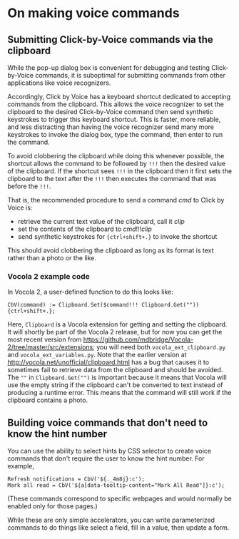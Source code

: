 # On making voice commands

## Submitting Click-by-Voice commands via the clipboard

While the pop-up dialog box is convenient for debugging and testing
Click-by-Voice commands, it is suboptimal for submitting commands from
other applications like voice recognizers.

Accordingly, Click by Voice has a keyboard shortcut dedicated to
accepting commands from the clipboard.  This allows the voice recognizer
to set the clipboard to the desired Click-by-Voice command then send
synthetic keystrokes to trigger this keyboard shortcut.  This is faster,
more reliable, and less distracting than having the voice recognizer
send many more keystrokes to invoke the dialog box, type the command,
then enter to run the command.

To avoid clobbering the clipboard while doing this whenever possible,
the shortcut allows the command to be followed by `!!!` then the desired
value of the clipboard.  If the shortcut sees `!!!` in the clipboard
then it first sets the clipboard to the text after the `!!!` then
executes the command that was before the `!!!`.

That is, the recommended procedure to send a command *cmd* to Click by
Voice is:

* retrieve the current text value of the clipboard, call it *clip*
* set the contents of the clipboard to *cmd*!!!*clip*
* send synthetic keystrokes for `{ctrl+shift+.}` to invoke the shortcut

This should avoid clobbering the clipboard as long as its format is text
rather than a photo or the like.

### Vocola 2 example code

In Vocola 2, a user-defined function to do this looks like:

    CbV(command) := Clipboard.Set($command!!! Clipboard.Get("")) {ctrl+shift+.};

Here, `Clipboard` is a Vocola extension for getting and setting the
clipboard.  It will shortly be part of the Vocola 2 release, but for now
you can get the most recent version from
https://github.com/mdbridge/Vocola-2/tree/master/src/extensions; you
will need both `vocola_ext_clipboard.py` and `vocola_ext_variables.py`.
Note that the earlier version at
http://vocola.net/unofficial/clipboard.html has a bug that causes it to
sometimes fail to retrieve data from the clipboard and should be
avoided.  The `""` in `Clipboard.Get("")` is important because it means
that Vocola will use the empty string if the clipboard can't be
converted to text instead of producing a runtime error.  This means that
the command will still work if the clipboard contains a photo.


## Building voice commands that don't need to know the hint number

You can use the ability to select hints by CSS selector to create voice
commands that don't require the user to know the hint number.    For
example,

	Refresh notifications = CbV('${._4m8j}:c');
    Mark all read = CbV('${a[data-tooltip-content="Mark All Read"]}:c');

(These commands correspond to specific webpages and would normally be 
enabled only for those pages.)

While these are only simple accelerators, you can write parameterized
commands to do things like select a field, fill in a value, then update
a form.
